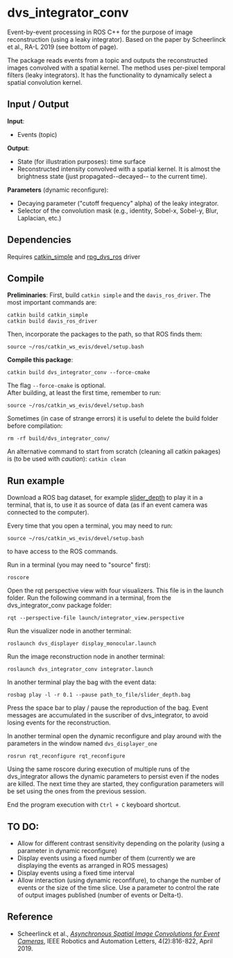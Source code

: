 # dvs_integrator_conv

Event-by-event processing in ROS C++ for the purpose of image reconstruction (using a leaky integrator). Based on the paper by Scheerlinck et al., RA-L 2019 (see bottom of page).

The package reads events from a topic and outputs the reconstructed images convolved with a spatial kernel. The method uses per-pixel temporal filters (leaky integrators). It has the functionality to dynamically select a spatial convolution kernel.


## Input / Output
**Input**:
- Events (topic)

**Output**:
- State (for illustration purposes): time surface
- Reconstructed intensity convolved with a spatial kernel. It is almost the brightness state (just propagated--decayed-- to the current time).

**Parameters** (dynamic reconfigure):
- Decaying parameter ("cutoff frequency" alpha) of the leaky integrator.
- Selector of the convolution mask (e.g., identity, Sobel-x, Sobel-y, Blur, Laplacian, etc.)


## Dependencies

Requires [catkin_simple](https://github.com/catkin/catkin_simple) and [rpg_dvs_ros](https://github.com/uzh-rpg/rpg_dvs_ros) driver


## Compile

**Preliminaries**:
First, build `catkin simple` and the `davis_ros_driver`. The most important commands are:

	catkin build catkin_simple
	catkin build davis_ros_driver

Then, incorporate the packages to the path, so that ROS finds them:
	
	source ~/ros/catkin_ws_evis/devel/setup.bash
	
**Compile this package**:
	
	catkin build dvs_integrator_conv --force-cmake
	
The flag `--force-cmake` is optional.	
After building, at least the first time, remember to run:

	source ~/ros/catkin_ws_evis/devel/setup.bash

Sometimes (in case of strange errors) it is useful to delete the build folder before compilation:

	rm -rf build/dvs_integrator_conv/
	
An alternative command to start from scratch (cleaning all catkin pakages) is (to be used with *caution*): `catkin clean`


## Run example
Download a ROS bag dataset, for example [slider_depth](http://rpg.ifi.uzh.ch/datasets/davis/slider_depth.bag) to play it in a terminal, that is, to use it as source of data (as if an event camera was connected to the computer).

Every time that you open a terminal, you may need to run:

	source ~/ros/catkin_ws_evis/devel/setup.bash

to have access to the ROS commands.

Run in a terminal (you may need to "source" first):

	roscore
	
Open the rqt perspective view with four visualizers. This file is in the launch folder. Run the following command in a terminal, from the dvs_integrator_conv package folder:

	rqt --perspective-file launch/integrator_view.perspective

Run the visualizer node in another terminal:

	roslaunch dvs_displayer display_monocular.launch

Run the image reconstruction node in another terminal:
	
	roslaunch dvs_integrator_conv integrator.launch

In another terminal play the bag with the event data:

	rosbag play -l -r 0.1 --pause path_to_file/slider_depth.bag

Press the space bar to  play / pause the reproduction of the bag. Event messages are accumulated in the suscriber of dvs_integrator, to avoid losing events for the reconstruction.
	
In another terminal open the dynamic reconfigure and play around with the parameters in the window named `dvs_displayer_one`
	
	rosrun rqt_reconfigure rqt_reconfigure

Using the same roscore during execution of multiple runs of the dvs_integrator allows the dynamic parameters to persist even if the nodes are killed. The next time they are started, they configuration parameters will be set using the ones from the previous session.

End the program execution with `Ctrl + C` keyboard shortcut. 


## TO DO:
- Allow for different contrast sensitivity depending on the polarity (using a parameter in dynamic reconfigure)
- Display events using a fixed number of them (currently we are displaying the events as arranged in ROS messages)
- Display events using a fixed time interval
- Allow interaction (using dynamic reconfifure), to change the number of events or the size of the time slice. Use a parameter to control the rate of output images published (number of events or Delta-t).


## Reference
- Scheerlinck et al., *[Asynchronous Spatial Image Convolutions for Event Cameras](https://www.cedricscheerlinck.com/event-convolutions)*, IEEE Robotics and Automation Letters, 4(2):816-822, April 2019.